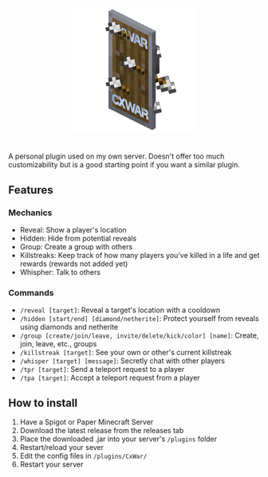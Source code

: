 <div align="center">
  <img src="./src/main/resources/icon.png" alt="Icon" height="250" />
</div>

#
A personal plugin used on my own server. Doesn't offer too much customizability but is a good starting point if you want a similar plugin.

## Features

### Mechanics

- Reveal: Show a player's location
- Hidden: Hide from potential reveals
- Group: Create a group with others
- Killstreaks: Keep track of how many players you've killed in a life and get rewards (rewards not added yet)
- Whispher: Talk to others

### Commands
- `/reveal [target]`: Reveal a target's location with a cooldown
- `/hidden [start/end] [diamond/netherite]`: Protect yourself from reveals using diamonds and netherite
- `/group [create/join/leave, invite/delete/kick/color] [name]`: Create, join, leave, etc., groups
- `/killstreak [target]`: See your own or other's current killstreak
- `/whisper [target] [message]`: Secretly chat with other players
- `/tpr [target]`: Send a teleport request to a player
- `/tpa [target]`: Accept a teleport request from a player

## How to install

1. Have a Spigot or Paper Minecraft Server
2. Download the latest release from the releases tab
3. Place the downloaded .jar into your server's `/plugins` folder
4. Restart/reload your sever
5. Edit the config files in `/plugins/CxWar/`
6. Restart your server